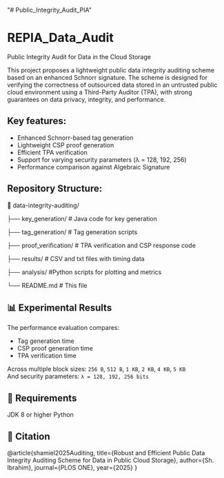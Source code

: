 "# Public_Integrity_Audit_PIA" 
# REPIA_Data_Audit
Public Integrity Audit for Data in the Cloud Storage 

This project proposes a lightweight public data integrity auditing scheme based on an enhanced Schnorr signature. The scheme is designed for verifying the correctness of outsourced data stored in an untrusted public cloud environment using a Third-Party Auditor (TPA), with strong guarantees on data privacy, integrity, and performance.
## Key features:
- Enhanced Schnorr-based tag generation
- Lightweight CSP proof generation
- Efficient TPA verification
- Support for varying security parameters (λ = 128, 192, 256)
- Performance comparison against Algebraic Signature
  
## Repository Structure: 

📂 data-integrity-auditing/

├── key_generation/ # Java code for key generation

├── tag_generation/ # Tag generation scripts

├── proof_verification/ # TPA verification and CSP response code

├── results/ # CSV and txt files with timing data

├── analysis/ #Python scripts for plotting and metrics

└── README.md # This file
## 📊 Experimental Results
The performance evaluation compares:
- Tag generation time
- CSP proof generation time
- TPA verification time

Across multiple block sizes: `256 B`, `512 B`, `1 KB`, `2 KB`, `4 KB`, `5 KB`  
And security parameters: `λ = 128, 192, 256 bits`
## 🧪 Requirements
JDK 8 or higher
Python 
## 📄 Citation
@article{shamiel2025Auditing,
  title={Robust and Efficient Public Data Integrity Auditing Scheme for Data in Public Cloud Storage},
  author={Sh. Ibrahim},
  journal={PLOS ONE},
  year={2025}
}
